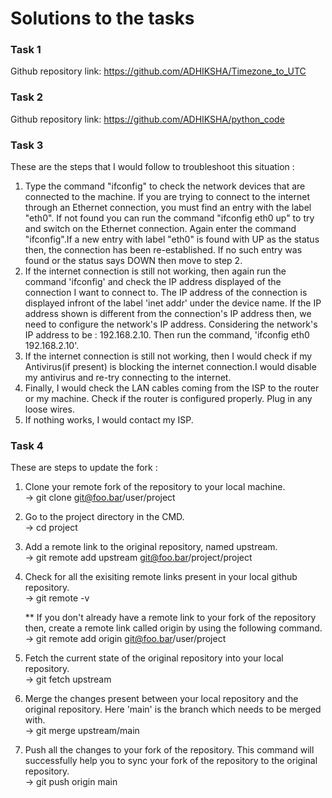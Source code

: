 # Solutions to the tasks

### Task 1

Github repository link: https://github.com/ADHIKSHA/Timezone_to_UTC

### Task 2

Github repository link: https://github.com/ADHIKSHA/python_code

### Task 3
These are the steps that I would follow to troubleshoot this situation : 
1. Type the command "ifconfig" to check the network devices that are connected to the machine.
If you are trying to connect to the internet through an Ethernet connection, you must find an entry with the label "eth0". If not found you can run the command "ifconfig eth0 up" to try and switch on the Ethernet connection.
Again enter the command "ifconfig".If a new entry with label "eth0" is found with UP as the status then, the connection has been re-established. If no such entry was found or the status says DOWN then move to step 2.
2. If the internet connection is still not working, then again run the command 'ifconfig' and check the IP address displayed of the connection I want to connect to. The IP address of the connection is displayed infront of the label 'inet addr' under the device name. If the IP address shown is different from the connection's IP address then, we need to configure the network's IP address. 
Considering the network's IP address to be : 192.168.2.10.
Then run the command, 'ifconfig eth0 192.168.2.10'.
3. If the internet connection is still not working, then I would check if my Antivirus(if present) is blocking the internet connection.I would disable my antivirus and re-try connecting to the internet.
4. Finally, I would check the LAN cables coming from the ISP to the router or my machine. Check if the router is configured properly. Plug in any loose wires.
5. If nothing works, I would contact my ISP.


### Task 4
These are steps to update the fork :

1. Clone your remote fork of the repository to your local machine.\
-> git clone git@foo.bar/user/project

2. Go to the project directory in the CMD.\
-> cd project

3. Add a remote link to the original repository, named upstream.\
-> git remote add upstream git@foo.bar/project/project

4. Check for all the exisiting remote links present in your local github repository.\
-> git remote -v

   ** If you don't already have a remote link to your fork of the repository then, create a remote link called origin by using the following command. \
-> git remote add origin git@foo.bar/user/project

5. Fetch the current state of the original repository into your local repository.\
-> git fetch upstream

6. Merge the changes present between your local repository and the original repository. Here 'main' is the branch which needs to be merged with.\
-> git merge upstream/main

7. Push all the changes to your fork of the repository. This command will successfully help you to sync your fork of the repository to the original repository.\
-> git push origin main


